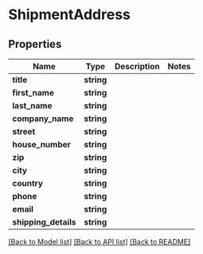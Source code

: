 # ShipmentAddress

## Properties
Name | Type | Description | Notes
------------ | ------------- | ------------- | -------------
**title** | **string** |  | 
**first_name** | **string** |  | 
**last_name** | **string** |  | 
**company_name** | **string** |  | 
**street** | **string** |  | 
**house_number** | **string** |  | 
**zip** | **string** |  | 
**city** | **string** |  | 
**country** | **string** |  | 
**phone** | **string** |  | 
**email** | **string** |  | 
**shipping_details** | **string** |  | 

[[Back to Model list]](../../README.md#documentation-for-models) [[Back to API list]](../../README.md#documentation-for-api-endpoints) [[Back to README]](../../README.md)


